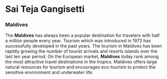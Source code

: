 # Sai Teja Gangisetti

### Maldives

The **Maldives** has always been a popular destination for travelers with half a million people every year. Tourism which was introduced in 1972 has successfully developed in the past years. The tourism in Maldives has been rapidly growing the number of tourist arrivals and resorts islands over the last ten year period. On the European market, **Maldives** today rank among the most attractive travel destinations in the tropics. Maldives offers large natural resources for tourism and encourages eco-tourism to protect the sensitive environment and underwater life.